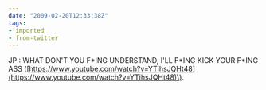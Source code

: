 ```yaml
---
date: "2009-02-20T12:33:38Z"
tags:
- imported
- from-twitter
---
```

JP : WHAT DON'T YOU F\*ING UNDERSTAND, I'LL F\*ING KICK YOUR F\*ING ASS \([https://www.youtube.com/watch?v=YTihsJQHt48](https://www.youtube.com/watch?v=YTihsJQHt48)\).
